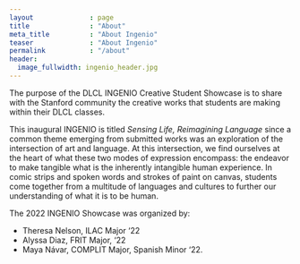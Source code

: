```yaml
---
layout              : page
title               : "About"
meta_title          : "About Ingenio"
teaser              : "About Ingenio"
permalink           : "/about"
header:
  image_fullwidth: ingenio_header.jpg
---
```


The purpose of the DLCL INGENIO Creative Student Showcase is to share with the Stanford community the creative works that students are making within their DLCL classes. 

This inaugural INGENIO is titled *Sensing Life, Reimagining Language* since a common theme emerging from submitted works was an exploration of the intersection of art and language. At this intersection, we find ourselves at the heart of what these two modes of expression encompass: the endeavor to make tangible what is the inherently intangible human experience. In comic strips and spoken words and strokes of paint on canvas, students come together from a multitude of languages and cultures to further our understanding of what it is to be human.

The 2022 INGENIO Showcase was organized by:

-  Theresa Nelson, ILAC Major ‘22
- Alyssa Diaz, FRIT Major, ‘22
- Maya Návar, COMPLIT Major, Spanish Minor ‘22.